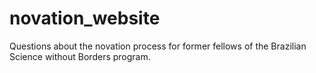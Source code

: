 # novation_website
Questions about the novation process for former fellows of the Brazilian Science without Borders program.
